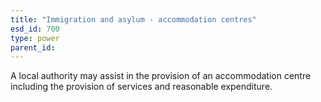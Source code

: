 ```yaml
---
title: "Immigration and asylum - accommodation centres"
esd_id: 700
type: power
parent_id:  
---
```


A local authority may assist in the provision of an accommodation centre including the provision of services and reasonable expenditure.

